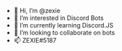 - 👋 Hi, I’m @zexie
- 👀 I’m interested in Discord Bots
- 🌱 I’m currently learning Discord.JS
- 💞️ I’m looking to collaborate on bots
- 📫 ZEXIE#5187

<!---
zexie/zexie is a ✨ special ✨ repository because its `README.md` (this file) appears on your GitHub profile.
You can click the Preview link to take a look at your changes.
--->
